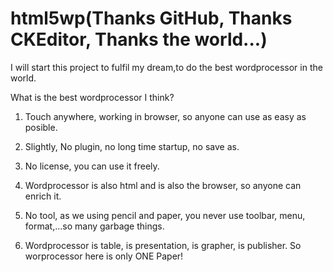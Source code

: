 html5wp(Thanks GitHub, Thanks CKEditor, Thanks the world...)
=======
I will start this project to fulfil my dream,to do the best wordprocessor in the world.<p>
What is the best wordprocessor I think?<p>
1.  Touch anywhere, working in browser, so anyone can use as easy as posible.<p>
2. Slightly, No plugin, no long time startup, no save as.<p>
3.  No license, you can use it freely.<p>
4. Wordprocessor is also html and is also the browser, so anyone can enrich it.<p>
5. No tool, as we using pencil and paper, you never use toolbar, menu, format,...so many garbage things.<p>
6. Wordprocessor is table, is presentation, is grapher, is publisher. So worprocessor here is only ONE Paper!<p>
